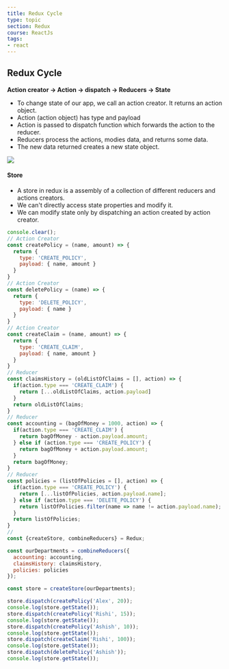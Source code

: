 ```yaml
---
title: Redux Cycle
type: topic
section: Redux
course: ReactJs
tags:
- react
---
```

## Redux Cycle

**Action creator -> Action -> dispatch -> Reducers -> State**

- To change state of our app, we call an action creator. It returns an action object.
- Action (action object) has type and payload
- Action is passed to dispatch function which forwards the action to the reducer.
- Reducers process the actions, modies data, and returns some data.
- The new data returned creates a new state object.

<img src="https://redux.js.org/assets/images/one-way-data-flow-04fe46332c1ccb3497ecb04b94e55b97.png"></img>

#### Store
- A store in redux is a assembly of a collection of different reducers and actions creators.
- We can't directly access state properties and modify it.
- We can modify state only by dispatching an action created by action creator.

```js
console.clear();
// Action Creator
const createPolicy = (name, amount) => {
  return {
    type: 'CREATE_POLICY',
    payload: { name, amount }
  }
}
// Action Creator
const deletePolicy = (name) => {
  return {
    type: 'DELETE_POLICY',
    payload: { name }
  }
}
// Action Creator
const createClaim = (name, amount) => {
  return {
    type: 'CREATE_CLAIM',
    payload: { name, amount }
  }
}
// Reducer
const claimsHistory = (oldListOfClaims = [], action) => {
  if(action.type === 'CREATE_CLAIM') {
    return [...oldListOfClaims, action.payload]
  }
  return oldListOfClaims;
}
// Reducer
const accounting = (bagOfMoney = 1000, action) => {
  if(action.type === 'CREATE_CLAIM') {
    return bagOfMoney - action.payload.amount;
  } else if (action.type === 'CREATE_POLICY') {
    return bagOfMoney + action.payload.amount;
  }
  return bagOfMoney;
}
// Reducer
const policies = (listOfPolicies = [], action) => {
  if(action.type === 'CREATE_POLICY') {
    return [...listOfPolicies, action.payload.name];
  } else if (action.type === 'DELETE_POLICY') {
    return listOfPolicies.filter(name => name != action.payload.name);
  }
  return listOfPolicies;
}
// 
const {createStore, combineReducers} = Redux;

const ourDepartments = combineReducers({
  accounting: accounting,
  claimsHistory: claimsHistory,
  policies: policies
});

const store = createStore(ourDepartments);

store.dispatch(createPolicy('Alex', 20));
console.log(store.getState());
store.dispatch(createPolicy('Rishi', 15));
console.log(store.getState());
store.dispatch(createPolicy('Ashish', 10));
console.log(store.getState());
store.dispatch(createClaim('Rishi', 100));
console.log(store.getState());
store.dispatch(deletePolicy('Ashish'));
console.log(store.getState());
```